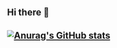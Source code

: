 ## Hi there 👋


## [![Anurag's GitHub stats](https://github-readme-stats.vercel.app/api?username=Emerast-Green&theme=dark&show_icons=true)](https://github.com/anuraghazra/github-readme-stats)
